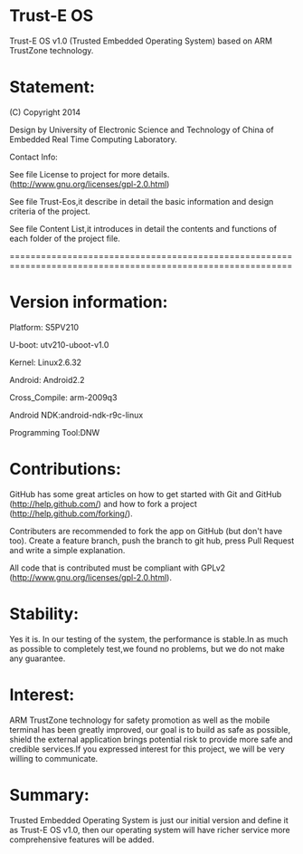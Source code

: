 Trust-E OS
==========

Trust-E OS v1.0 (Trusted Embedded Operating System) based on ARM TrustZone technology.


Statement:
==========

(C) Copyright 2014  

Design by University of Electronic Science and Technology of China of Embedded Real Time Computing Laboratory.

Contact Info:

See file License to project for more details. (http://www.gnu.org/licenses/gpl-2.0.html)

See file Trust-Eos,it describe in detail the basic information and design criteria of the project.

See file Content List,it introduces in detail the contents and functions of each folder of the project file.

============================================================================================================

Version information:
====================

Platform: S5PV210

U-boot: utv210-uboot-v1.0

Kernel: Linux2.6.32

Android: Android2.2

Cross_Compile: arm-2009q3

Android NDK:android-ndk-r9c-linux

Programming Tool:DNW

Contributions:
==============

GitHub has some great articles on how to get started with Git and GitHub (http://help.github.com/) and how to fork a project (http://help.github.com/forking/).

Contributers are recommended to fork the app on GitHub (but don't have too). Create a feature branch, push the branch to git hub, press Pull Request and write a simple explanation.

All code that is contributed  must be compliant with GPLv2 (http://www.gnu.org/licenses/gpl-2.0.html).

Stability:
==========

Yes it is. In our testing of the system, the performance is stable.In as much as possible to completely test,we found no problems, but we do not make any guarantee.

Interest:
=========

ARM TrustZone technology for safety promotion as well as the mobile terminal has been greatly improved, our goal is to build as safe as possible, shield the external application brings potential risk to provide more safe and credible services.If you expressed interest for this project, we will be very willing to communicate.

Summary:
========

Trusted Embedded Operating System is just our initial version and define it as Trust-E OS v1.0, then our operating system will have richer service more comprehensive features will be added.




